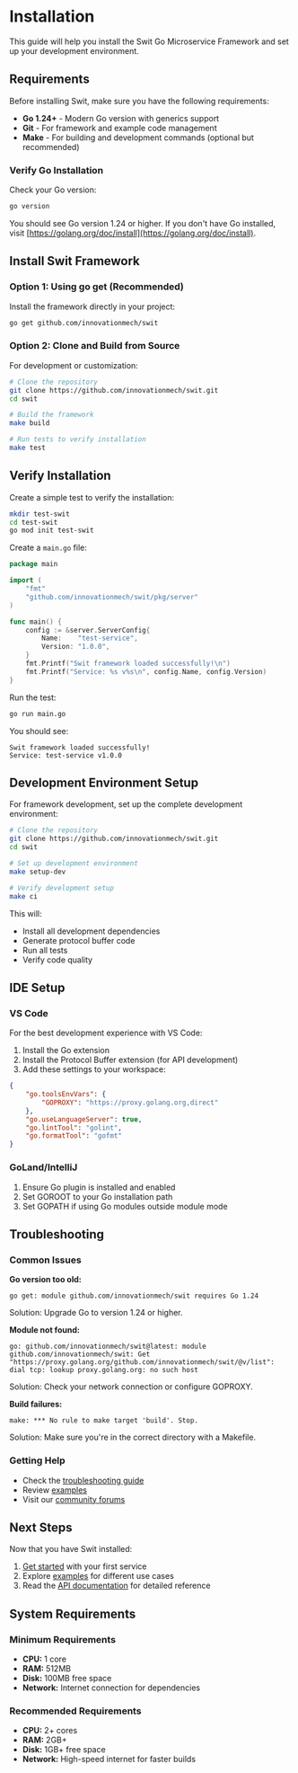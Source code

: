 # Installation

This guide will help you install the Swit Go Microservice Framework and set up your development environment.

## Requirements

Before installing Swit, make sure you have the following requirements:

- **Go 1.24+** - Modern Go version with generics support
- **Git** - For framework and example code management
- **Make** - For building and development commands (optional but recommended)

### Verify Go Installation

Check your Go version:

```bash
go version
```

You should see Go version 1.24 or higher. If you don't have Go installed, visit [https://golang.org/doc/install](https://golang.org/doc/install).

## Install Swit Framework

### Option 1: Using go get (Recommended)

Install the framework directly in your project:

```bash
go get github.com/innovationmech/swit
```

### Option 2: Clone and Build from Source

For development or customization:

```bash
# Clone the repository
git clone https://github.com/innovationmech/swit.git
cd swit

# Build the framework
make build

# Run tests to verify installation
make test
```

## Verify Installation

Create a simple test to verify the installation:

```bash
mkdir test-swit
cd test-swit
go mod init test-swit
```

Create a `main.go` file:

```go
package main

import (
    "fmt"
    "github.com/innovationmech/swit/pkg/server"
)

func main() {
    config := &server.ServerConfig{
        Name:    "test-service",
        Version: "1.0.0",
    }
    fmt.Printf("Swit framework loaded successfully!\n")
    fmt.Printf("Service: %s v%s\n", config.Name, config.Version)
}
```

Run the test:

```bash
go run main.go
```

You should see:
```
Swit framework loaded successfully!
Service: test-service v1.0.0
```

## Development Environment Setup

For framework development, set up the complete development environment:

```bash
# Clone the repository
git clone https://github.com/innovationmech/swit.git
cd swit

# Set up development environment
make setup-dev

# Verify development setup
make ci
```

This will:
- Install all development dependencies
- Generate protocol buffer code
- Run all tests
- Verify code quality

## IDE Setup

### VS Code

For the best development experience with VS Code:

1. Install the Go extension
2. Install the Protocol Buffer extension (for API development)
3. Add these settings to your workspace:

```json
{
    "go.toolsEnvVars": {
        "GOPROXY": "https://proxy.golang.org,direct"
    },
    "go.useLanguageServer": true,
    "go.lintTool": "golint",
    "go.formatTool": "gofmt"
}
```

### GoLand/IntelliJ

1. Ensure Go plugin is installed and enabled
2. Set GOROOT to your Go installation path
3. Set GOPATH if using Go modules outside module mode

## Troubleshooting

### Common Issues

**Go version too old:**
```
go get: module github.com/innovationmech/swit requires Go 1.24
```
Solution: Upgrade Go to version 1.24 or higher.

**Module not found:**
```
go: github.com/innovationmech/swit@latest: module github.com/innovationmech/swit: Get "https://proxy.golang.org/github.com/innovationmech/swit/@v/list": dial tcp: lookup proxy.golang.org: no such host
```
Solution: Check your network connection or configure GOPROXY.

**Build failures:**
```
make: *** No rule to make target 'build'. Stop.
```
Solution: Make sure you're in the correct directory with a Makefile.

### Getting Help

- Check the [troubleshooting guide](./troubleshooting.md)
- Review [examples](/en/examples/)
- Visit our [community forums](/en/community/)

## Next Steps

Now that you have Swit installed:

1. [Get started](./getting-started.md) with your first service
2. Explore [examples](/en/examples/) for different use cases
3. Read the [API documentation](/en/api/) for detailed reference

## System Requirements

### Minimum Requirements
- **CPU:** 1 core
- **RAM:** 512MB
- **Disk:** 100MB free space
- **Network:** Internet connection for dependencies

### Recommended Requirements
- **CPU:** 2+ cores
- **RAM:** 2GB+
- **Disk:** 1GB+ free space
- **Network:** High-speed internet for faster builds